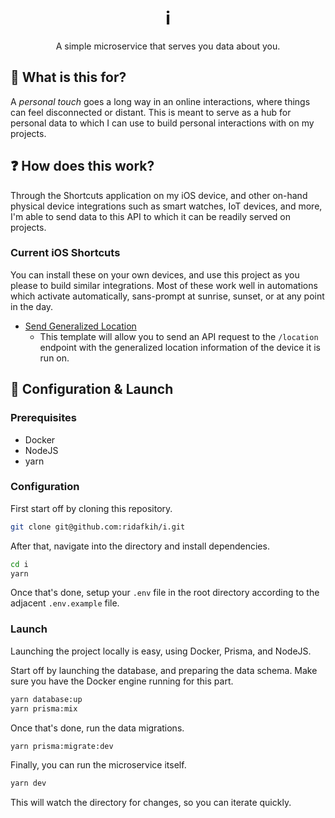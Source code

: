 <div align="center">
  <h1>i</h2>
  <p>A simple microservice that serves you data about you.</p>
</div>

## 🤔 What is this for?

A _personal touch_ goes a long way in an online interactions, where things can feel disconnected or distant. This is meant to serve as a hub for personal data to which I can use to build personal interactions with on my projects.

## ❓ How does this work?

Through the Shortcuts application on my iOS device, and other on-hand physical device integrations such as smart watches, IoT devices, and more, I'm able to send data to this API to which it can be readily served on projects.

### Current iOS Shortcuts

You can install these on your own devices, and use this project as you please to build similar integrations. Most of these work well in automations which activate automatically, sans-prompt at sunrise, sunset, or at any point in the day.

- [Send Generalized Location](https://www.icloud.com/shortcuts/a442d9d491f143e5902891af031f5e64)
  - This template will allow you to send an API request to the `/location` endpoint with the generalized location information of the device it is run on.

## 🔨 Configuration & Launch

### Prerequisites

- Docker
- NodeJS
- yarn

### Configuration

First start off by cloning this repository.

```bash
git clone git@github.com:ridafkih/i.git
```

After that, navigate into the directory and install dependencies.

```bash
cd i
yarn
```

Once that's done, setup your `.env` file in the root directory according to the adjacent `.env.example` file.

### Launch

Launching the project locally is easy, using Docker, Prisma, and NodeJS.

Start off by launching the database, and preparing the data schema. Make sure you have the Docker engine running for this part.

```bash
yarn database:up
yarn prisma:mix
```

Once that's done, run the data migrations.

```bash
yarn prisma:migrate:dev
```

Finally, you can run the microservice itself.

```bash
yarn dev
```

This will watch the directory for changes, so you can iterate quickly.
